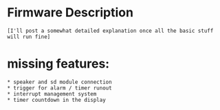 # Firmware Description

    [I'll post a somewhat detailed explanation once all the basic stuff will run fine]


# missing features:
    * speaker and sd module connection
    * trigger for alarm / timer runout
    * interrupt management system
    * timer countdown in the display
